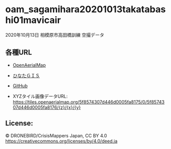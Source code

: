 # oam_sagamihara20201013takatabashi01mavicair
2020年10月13日 相模原市高田橋訓練 空撮データ

## 各種URL
- [OpenAerialMap](https://map.openaerialmap.org/#/139.34680938720703,35.60036895434144,11/square/133002112221?_k=oy6nlc)

- [ひなたＧＩＳ](https://hgis.pref.miyazaki.lg.jp/hinata/hinata.html#mSm1s5v36PIq)

- [GitHub](https://github.com/dronebird/oam_sagamihara20201013takatabashi01mavicair)

- XYZタイル画像データURL: https://tiles.openaerialmap.org/5f8574307d446d0005fa8175/0/5f8574307d446d0005fa8176/{z}/{x}/{y}

## License:
© DRONEBIRD/CrisisMappers Japan, CC BY 4.0
https://creativecommons.org/licenses/by/4.0/deed.ja
